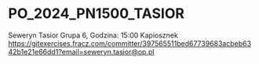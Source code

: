 # PO_2024_PN1500_TASIOR
Seweryn Tasior
Grupa 6, Godzina: 15:00
Kapiosznek
https://gitexercises.fracz.com/committer/397565511bed67739683acbeb6342b1e21e66dd1?email=seweryn.tasior@op.pl